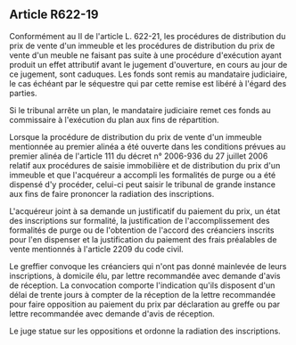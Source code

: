 Article R622-19
----
Conformément au II de l'article L. 622-21, les procédures de distribution du
prix de vente d'un immeuble et les procédures de distribution du prix de vente
d'un meuble ne faisant pas suite à une procédure d'exécution ayant produit un
effet attributif avant le jugement d'ouverture, en cours au jour de ce jugement,
sont caduques. Les fonds sont remis au mandataire judiciaire, le cas échéant par
le séquestre qui par cette remise est libéré à l'égard des parties.

Si le tribunal arrête un plan, le mandataire judiciaire remet ces fonds au
commissaire à l'exécution du plan aux fins de répartition.

Lorsque la procédure de distribution du prix de vente d'un immeuble mentionnée
au premier alinéa a été ouverte dans les conditions prévues au premier alinéa de
l'article 111 du décret n° 2006-936 du 27 juillet 2006 relatif aux procédures de
saisie immobilière et de distribution du prix d'un immeuble et que l'acquéreur a
accompli les formalités de purge ou a été dispensé d'y procéder, celui-ci peut
saisir le tribunal de grande instance aux fins de faire prononcer la radiation
des inscriptions.

L'acquéreur joint à sa demande un justificatif du paiement du prix, un état des
inscriptions sur formalité, la justification de l'accomplissement des formalités
de purge ou de l'obtention de l'accord des créanciers inscrits pour l'en
dispenser et la justification du paiement des frais préalables de vente
mentionnés à l'article 2209 du code civil.

Le greffier convoque les créanciers qui n'ont pas donné mainlevée de leurs
inscriptions, à domicile élu, par lettre recommandée avec demande d'avis de
réception. La convocation comporte l'indication qu'ils disposent d'un délai de
trente jours à compter de la réception de la lettre recommandée pour faire
opposition au paiement du prix par déclaration au greffe ou par lettre
recommandée avec demande d'avis de réception.

Le juge statue sur les oppositions et ordonne la radiation des inscriptions.
